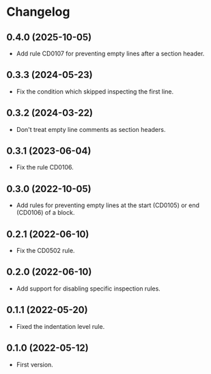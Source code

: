 # Changelog


## 0.4.0 (2025-10-05)

- Add rule CD0107 for preventing empty lines after a section header.


## 0.3.3 (2024-05-23)

- Fix the condition which skipped inspecting the first line.


## 0.3.2 (2024-03-22)

- Don't treat empty line comments as section headers.


## 0.3.1 (2023-06-04)

- Fix the rule CD0106.


## 0.3.0 (2022-10-05)

- Add rules for preventing empty lines at the start (CD0105) or end (CD0106) of a block.


## 0.2.1 (2022-06-10)

- Fix the CD0502 rule.


## 0.2.0 (2022-06-10)

- Add support for disabling specific inspection rules.


## 0.1.1 (2022-05-20)

- Fixed the indentation level rule.


## 0.1.0 (2022-05-12)

- First version.
